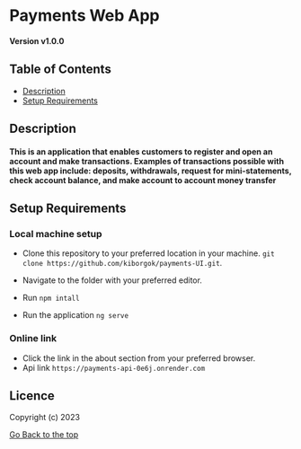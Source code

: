 # Payments Web App

#### Version v1.0.0

## Table of Contents

+ [Description](#description)
+ [Setup Requirements](#setup-requirements)

## Description
#### This is an application that enables customers to register and open an account and make transactions. Examples of transactions possible with this web app include: deposits, withdrawals, request for mini-statements, check account balance, and make account to account money transfer



## Setup Requirements
### Local machine setup
* Clone this repository to your preferred location in your machine. `git clone https://github.com/kiborgok/payments-UI.git`.

* Navigate to the folder with your preferred editor.

* Run `npm intall`

* Run the application `ng serve`
### Online link
* Click the link in the about section from your preferred browser.
* Api link `https://payments-api-0e6j.onrender.com`

## Licence

Copyright (c) 2023

[Go Back to the top](#description)
